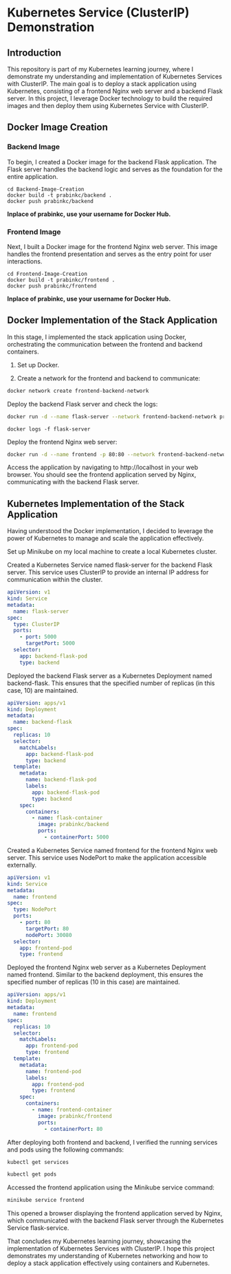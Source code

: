 # Kubernetes Service (ClusterIP) Demonstration

## Introduction
This repository is part of my Kubernetes learning journey, where I demonstrate my understanding and implementation of Kubernetes Services with ClusterIP. The main goal is to deploy a stack application using Kubernetes, consisting of a frontend Nginx web server and a backend Flask server. In this project, I leverage Docker technology to build the required images and then deploy them using Kubernetes Service with ClusterIP.

## Docker Image Creation
### Backend Image
To begin, I created a Docker image for the backend Flask application. The Flask server handles the backend logic and serves as the foundation for the entire application.
```
cd Backend-Image-Creation
docker build -t prabinkc/backend .
docker push prabinkc/backend
```
**Inplace of prabinkc, use your username for Docker Hub.**

### Frontend Image
Next, I built a Docker image for the frontend Nginx web server. This image handles the frontend presentation and serves as the entry point for user interactions.
```
cd Frontend-Image-Creation
docker build -t prabinkc/frontend .
docker push prabinkc/frontend
```
**Inplace of prabinkc, use your username for Docker Hub.**

## Docker Implementation of the Stack Application
In this stage, I implemented the stack application using Docker, orchestrating the communication between the frontend and backend containers.

1. Set up Docker.

2. Create a network for the frontend and backend to communicate:

```bash
docker network create frontend-backend-network
```

Deploy the backend Flask server and check the logs:

```bash
docker run -d --name flask-server --network frontend-backend-network prabinkc/backend
```
```
docker logs -f flask-server
```

Deploy the frontend Nginx web server:
```bash
docker run -d --name frontend -p 80:80 --network frontend-backend-network prabinkc/frontend
```

Access the application by navigating to http://localhost in your web browser. You should see the frontend application served by Nginx, communicating with the backend Flask server.


## Kubernetes Implementation of the Stack Application
Having understood the Docker implementation, I decided to leverage the power of Kubernetes to manage and scale the application effectively.

Set up Minikube on my local machine to create a local Kubernetes cluster.

Created a Kubernetes Service named flask-server for the backend Flask server. This service uses ClusterIP to provide an internal IP address for communication within the cluster.

```yaml
apiVersion: v1
kind: Service
metadata:
  name: flask-server
spec:
  type: ClusterIP
  ports:
    - port: 5000
      targetPort: 5000
  selector:
    app: backend-flask-pod
    type: backend
```
Deployed the backend Flask server as a Kubernetes Deployment named backend-flask. This ensures that the specified number of replicas (in this case, 10) are maintained.

```yaml
apiVersion: apps/v1
kind: Deployment
metadata:
  name: backend-flask
spec:
  replicas: 10
  selector:
    matchLabels:
      app: backend-flask-pod
      type: backend
  template:
    metadata:
      name: backend-flask-pod
      labels:
        app: backend-flask-pod
        type: backend
    spec:
      containers:
        - name: flask-container
          image: prabinkc/backend
          ports:
            - containerPort: 5000
```

Created a Kubernetes Service named frontend for the frontend Nginx web server. This service uses NodePort to make the application accessible externally.

```yaml
apiVersion: v1
kind: Service
metadata:
  name: frontend
spec:
  type: NodePort
  ports:
    - port: 80
      targetPort: 80
      nodePort: 30080
  selector:
    app: frontend-pod
    type: frontend
```
Deployed the frontend Nginx web server as a Kubernetes Deployment named frontend. Similar to the backend deployment, this ensures the specified number of replicas (10 in this case) are maintained.

```yaml
apiVersion: apps/v1
kind: Deployment
metadata:
  name: frontend
spec:
  replicas: 10
  selector:
    matchLabels:
      app: frontend-pod
      type: frontend
  template:
    metadata:
      name: frontend-pod
      labels:
        app: frontend-pod
        type: frontend
    spec:
      containers:
        - name: frontend-container
          image: prabinkc/frontend
          ports:
            - containerPort: 80
```
After deploying both frontend and backend, I verified the running services and pods using the following commands:

```bash
kubectl get services
```
```bash
kubectl get pods
```
Accessed the frontend application using the Minikube service command:

```bash
minikube service frontend
```
This opened a browser displaying the frontend application served by Nginx, which communicated with the backend Flask server through the Kubernetes Service flask-service.

That concludes my Kubernetes learning journey, showcasing the implementation of Kubernetes Services with ClusterIP. I hope this project demonstrates my understanding of Kubernetes networking and how to deploy a stack application effectively using containers and Kubernetes.

